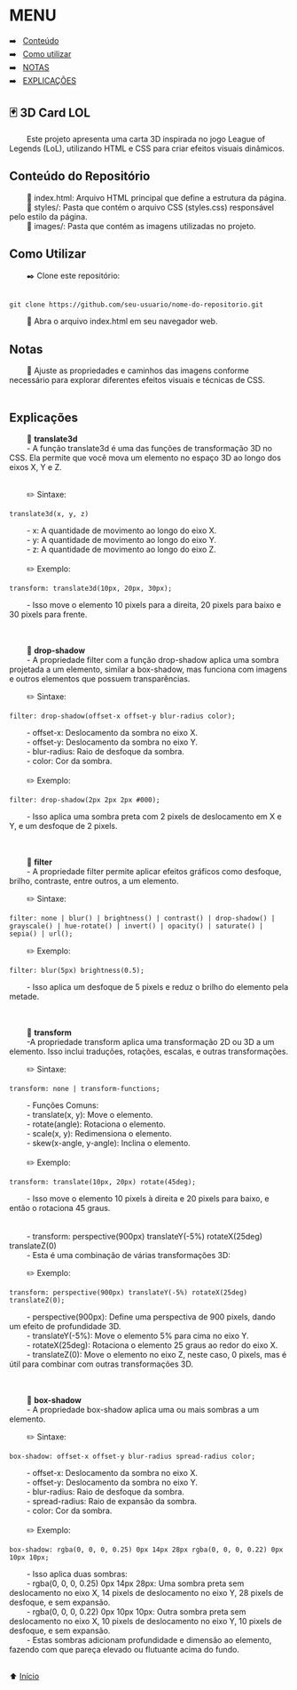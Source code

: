 # MENU

➡️ &nbsp; [Conteúdo](#conteúdo-do-repositório) <br>
➡️ &nbsp; [Como utilizar](#como-utilizar) <br>
➡️ &nbsp; [NOTAS](#notas) <br>
➡️ &nbsp; [EXPLICAÇÕES](#explicações) <br>

<h2>🃏 3D Card LOL</h2>

&nbsp; &nbsp; &nbsp; &nbsp; Este projeto apresenta uma carta 3D inspirada no jogo League of Legends (LoL), utilizando HTML e CSS para criar efeitos visuais dinâmicos.

<h2>Conteúdo do Repositório</h2>
&nbsp; &nbsp; &nbsp; &nbsp; 📑 index.html: Arquivo HTML principal que define a estrutura da página. <br>
&nbsp; &nbsp; &nbsp; &nbsp; 📁 styles/: Pasta que contém o arquivo CSS (styles.css) responsável pelo estilo da página. <br>
&nbsp; &nbsp; &nbsp; &nbsp; 📁 images/: Pasta que contém as imagens utilizadas no projeto. <br>

<h2>Como Utilizar</h2>
&nbsp; &nbsp; &nbsp; &nbsp; ✒️ Clone este repositório: <br><br>

```
git clone https://github.com/seu-usuario/nome-do-repositorio.git
```

&nbsp; &nbsp; &nbsp; &nbsp; 📁 Abra o arquivo index.html em seu navegador web.

<h2>Notas</h2>
&nbsp; &nbsp; &nbsp; &nbsp; 📌 Ajuste as propriedades e caminhos das imagens conforme necessário para explorar diferentes efeitos visuais e técnicas de CSS. <br> <br>

<h2>Explicações</h2>

&nbsp; &nbsp; &nbsp; &nbsp; 📌 <strong>translate3d</strong> <br>
&nbsp; &nbsp; &nbsp; &nbsp; - A função translate3d é uma das funções de transformação 3D no CSS. Ela permite que você mova um elemento no espaço 3D ao longo dos eixos X, Y e Z. <br> <br>

&nbsp; &nbsp; &nbsp; &nbsp; ✏️ Sintaxe:

```
translate3d(x, y, z)
```

&nbsp; &nbsp; &nbsp; &nbsp; - x: A quantidade de movimento ao longo do eixo X. <br>
&nbsp; &nbsp; &nbsp; &nbsp; - y: A quantidade de movimento ao longo do eixo Y. <br>
&nbsp; &nbsp; &nbsp; &nbsp; - z: A quantidade de movimento ao longo do eixo Z. <br><br>
&nbsp; &nbsp; &nbsp; &nbsp; ✏️ Exemplo:

```
transform: translate3d(10px, 20px, 30px);
```

&nbsp; &nbsp; &nbsp; &nbsp; - Isso move o elemento 10 pixels para a direita, 20 pixels para baixo e 30 pixels para frente. <br> <br> <br>



&nbsp; &nbsp; &nbsp; &nbsp; 📌 <strong>drop-shadow</strong> <br>
&nbsp; &nbsp; &nbsp; &nbsp; - A propriedade filter com a função drop-shadow aplica uma sombra projetada a um elemento, similar a box-shadow, mas funciona com imagens e outros elementos que possuem transparências. <br>

&nbsp; &nbsp; &nbsp; &nbsp; ✏️ Sintaxe:

```
filter: drop-shadow(offset-x offset-y blur-radius color);
```

&nbsp; &nbsp; &nbsp; &nbsp; - offset-x: Deslocamento da sombra no eixo X. <br>
&nbsp; &nbsp; &nbsp; &nbsp; - offset-y: Deslocamento da sombra no eixo Y. <br>
&nbsp; &nbsp; &nbsp; &nbsp; - blur-radius: Raio de desfoque da sombra. <br>
&nbsp; &nbsp; &nbsp; &nbsp; - color: Cor da sombra. <br><br>
&nbsp; &nbsp; &nbsp; &nbsp; ✏️ Exemplo:

```
filter: drop-shadow(2px 2px 2px #000);
```

&nbsp; &nbsp; &nbsp; &nbsp; - Isso aplica uma sombra preta com 2 pixels de deslocamento em X e Y, e um desfoque de 2 pixels. <br> <br> <br>



&nbsp; &nbsp; &nbsp; &nbsp; 📌 <strong> filter </strong> <br>
&nbsp; &nbsp; &nbsp; &nbsp; - A propriedade filter permite aplicar efeitos gráficos como desfoque, brilho, contraste, entre outros, a um elemento.

&nbsp; &nbsp; &nbsp; &nbsp; ✏️ Sintaxe:

```
filter: none | blur() | brightness() | contrast() | drop-shadow() | grayscale() | hue-rotate() | invert() | opacity() | saturate() | sepia() | url();
```

&nbsp; &nbsp; &nbsp; &nbsp; ✏️ Exemplo:

```
filter: blur(5px) brightness(0.5);
```

&nbsp; &nbsp; &nbsp; &nbsp; - Isso aplica um desfoque de 5 pixels e reduz o brilho do elemento pela metade.  <br> <br> <br>



&nbsp; &nbsp; &nbsp; &nbsp; 📌 <strong>transform</strong> <br>
&nbsp; &nbsp; &nbsp; &nbsp; -A propriedade transform aplica uma transformação 2D ou 3D a um elemento. Isso inclui traduções, rotações, escalas, e outras transformações. <br>

&nbsp; &nbsp; &nbsp; &nbsp; ✏️ Sintaxe:

```
transform: none | transform-functions;
```

&nbsp; &nbsp; &nbsp; &nbsp; - Funções Comuns: <br>
&nbsp; &nbsp; &nbsp; &nbsp; - translate(x, y): Move o elemento. <br>
&nbsp; &nbsp; &nbsp; &nbsp; - rotate(angle): Rotaciona o elemento. <br>
&nbsp; &nbsp; &nbsp; &nbsp; - scale(x, y): Redimensiona o elemento. <br>
&nbsp; &nbsp; &nbsp; &nbsp; - skew(x-angle, y-angle): Inclina o elemento. <br> <br>
&nbsp; &nbsp; &nbsp; &nbsp; ✏️ Exemplo:

```
transform: translate(10px, 20px) rotate(45deg);
```

&nbsp; &nbsp; &nbsp; &nbsp; - Isso move o elemento 10 pixels à direita e 20 pixels para baixo, e então o rotaciona 45 graus.  <br> <br> <br>
&nbsp; &nbsp; &nbsp; &nbsp; - transform: perspective(900px) translateY(-5%) rotateX(25deg) translateZ(0) <br>
&nbsp; &nbsp; &nbsp; &nbsp; - Esta é uma combinação de várias transformações 3D: <br>

&nbsp; &nbsp; &nbsp; &nbsp; ✏️ Exemplo:

```
transform: perspective(900px) translateY(-5%) rotateX(25deg) translateZ(0);
```

&nbsp; &nbsp; &nbsp; &nbsp; - perspective(900px): Define uma perspectiva de 900 pixels, dando um efeito de profundidade 3D. <br>
&nbsp; &nbsp; &nbsp; &nbsp; - translateY(-5%): Move o elemento 5% para cima no eixo Y. <br>
&nbsp; &nbsp; &nbsp; &nbsp; - rotateX(25deg): Rotaciona o elemento 25 graus ao redor do eixo X. <br>
&nbsp; &nbsp; &nbsp; &nbsp; - translateZ(0): Move o elemento no eixo Z, neste caso, 0 pixels, mas é útil para combinar com outras transformações 3D. <br> <br> <br>



&nbsp; &nbsp; &nbsp; &nbsp; 📌  <strong> box-shadow </strong> <br>
&nbsp; &nbsp; &nbsp; &nbsp; - A propriedade box-shadow aplica uma ou mais sombras a um elemento. <br>

&nbsp; &nbsp; &nbsp; &nbsp; ✏️ Sintaxe:

```
box-shadow: offset-x offset-y blur-radius spread-radius color;
```

&nbsp; &nbsp; &nbsp; &nbsp; - offset-x: Deslocamento da sombra no eixo X. <br>
&nbsp; &nbsp; &nbsp; &nbsp; - offset-y: Deslocamento da sombra no eixo Y. <br>
&nbsp; &nbsp; &nbsp; &nbsp; - blur-radius: Raio de desfoque da sombra. <br>
&nbsp; &nbsp; &nbsp; &nbsp; - spread-radius: Raio de expansão da sombra. <br>
&nbsp; &nbsp; &nbsp; &nbsp; - color: Cor da sombra. <br> <br>
&nbsp; &nbsp; &nbsp; &nbsp; ✏️ Exemplo:

```
box-shadow: rgba(0, 0, 0, 0.25) 0px 14px 28px rgba(0, 0, 0, 0.22) 0px 10px 10px;
```

&nbsp; &nbsp; &nbsp; &nbsp; - Isso aplica duas sombras: <br>
&nbsp; &nbsp; &nbsp; &nbsp; - rgba(0, 0, 0, 0.25) 0px 14px 28px: Uma sombra preta sem deslocamento no eixo X, 14 pixels de deslocamento no eixo Y, 28 pixels de desfoque, e sem expansão. <br>
&nbsp; &nbsp; &nbsp; &nbsp; - rgba(0, 0, 0, 0.22) 0px 10px 10px: Outra sombra preta sem deslocamento no eixo X, 10 pixels de deslocamento no eixo Y, 10 pixels de desfoque, e sem expansão. <br>
&nbsp; &nbsp; &nbsp; &nbsp; - Estas sombras adicionam profundidade e dimensão ao elemento, fazendo com que pareça elevado ou flutuante acima do fundo. <br><br>

⬆️   [Início](#menu) <br>
